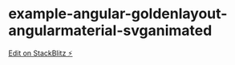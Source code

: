 # example-angular-goldenlayout-angularmaterial-svganimated

[Edit on StackBlitz ⚡️](https://stackblitz.com/edit/example-angular-goldenlayout-angularmaterial-svganimated)